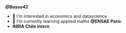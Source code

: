 ***@Basso42***
- 👀 I’m interested in economics and datascience
- 🌱 I’m currently learning applied maths **@ENSAE Paris**
- **INRIA Chile intern**

<!---
luciusgrandgousier/luciusgrandgousier is a ✨ special ✨ repository because its `README.md` (this file) appears on your GitHub profile.
You can click the Preview link to take a look at your changes.
--->

